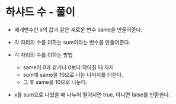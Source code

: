 # 하샤드 수 - 풀이

* 매개변수인 x의 값과 같은 새로운 변수 same을 만들어준다.
* 각 자리의 수를 더하는 sum이라는 변수를 만들어준다.
* 각 자리의 수를 더하는 방법
  * same이 0과 같거나 0보다 작아질 때 까지
  * sum에 same을 10으로 나눈 나머지를 더한다.
  * 그 후 same을 10으로 나눈다.

* x를 sum으로 나눴을 때 나누어 떨어지면 true, 아니면 false를 반환한다.